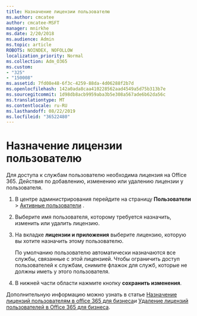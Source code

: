 ```yaml
---
title: Назначение лицензии пользователю
ms.author: cmcatee
author: cmcatee-MSFT
manager: mnirkhe
ms.date: 2/20/2018
ms.audience: Admin
ms.topic: article
ROBOTS: NOINDEX, NOFOLLOW
localization_priority: Normal
ms.collection: Adm_O365
ms.custom:
- "325"
- "150008"
ms.assetid: 7fd08e48-6f3c-4259-88da-4d06288f2b7d
ms.openlocfilehash: 142a0ada8caa410228562aad4549a5d75b313b7e
ms.sourcegitcommit: 1d98db8acb9959aba3b5e308a567ade6b62da56c
ms.translationtype: MT
ms.contentlocale: ru-RU
ms.lasthandoff: 08/22/2019
ms.locfileid: "36522480"
---
```

# <a name="how-to-assign-a-license-to-a-user"></a>Назначение лицензии пользователю

Для доступа к службам пользователю необходима лицензия на Office 365. Действия по добавлению, изменению или удалению лицензии у пользователя.
  
1. В центре администрирования перейдите на страницу **Пользователи** \> [Активные пользователи](https://go.microsoft.com/fwlink/p/?linkid=834822) .

2. Выберите имя пользователя, которому требуется назначить, изменить или удалить лицензию.

3. На вкладке **лицензии и приложения** выберите лицензию, которую вы хотите назначить этому пользователю.

    По умолчанию пользователю автоматически назначаются все службы, связанные с этой лицензией. Чтобы ограничить доступ пользователей к службам, снимите флажок для служб, которые не должны иметь у этого пользователя.

4. В нижней части области нажмите кнопку **сохранить изменения**.

Дополнительную информацию можно узнать в статье [Назначение лицензий пользователям в office 365 для бизнеса](https://docs.microsoft.com/office365/admin/subscriptions-and-billing/assign-licenses-to-users)и [Удаление лицензий пользователей в Office 365 для бизнеса](https://docs.microsoft.com/office365/admin/subscriptions-and-billing/remove-licenses-from-users).
